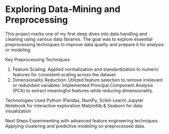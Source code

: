 # Exploring Data-Mining and Preprocessing
This project marks one of my first deep dives into data handling and cleaning using various data libraries. The goal was to explore essential preprocessing techniques to improve data quality and prepare it for analysis or modeling.

Key Preprocessing Techniques
1. Feature Scaling:
Applied normalization and standardization to numeric features for consistent scaling across the dataset.
2. Dimensionality Reduction:
Utilized feature selection to remove irrelevant or redundant variables.
Implemented Principal Component Analysis (PCA) to extract meaningful features while reducing dimensionality.

Technologies Used
Python (Pandas, NumPy, Scikit-Learn)
Jupyter Notebook for interactive exploration
Matplotlib & Seaborn for data visualization

Next Steps
Experimenting with advanced feature engineering techniques.
Applying clustering and predictive modeling on preprocessed data.
